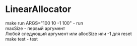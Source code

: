 # LinearAllocator
make run ARGS="100 10 -1 100" - run <br />
maxSize - первый аргумент <br />
Любой следующий аргумент или allocSize или -1 для reset <br />
make test - test <br />
